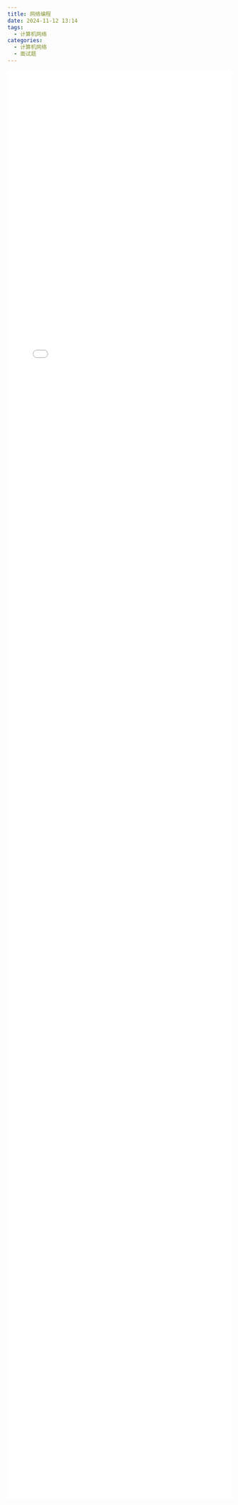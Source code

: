 ```yaml
---
title: 网络编程
date: 2024-11-12 13:14  
tags:
  - 计算机网络
categories:
  - 计算机网络
  - 面试题
---
```


<iframe src="/docs/pdf/网络编程.pdf" style="width: 100%; height: 80vh; border: none;" class="pdf-iframe"></iframe>

<style>
  .pdf-iframe {
    width: 100%;
    height: 80vh;
  }

  @media (max-width: 768px) {
    .pdf-iframe {
      height: 60vh; /* 在小屏设备上调整高度 */
    }
  }
</style>